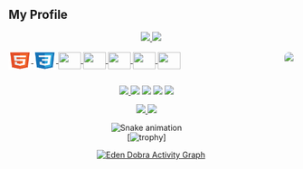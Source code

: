 ## My Profile  
<div align="center" style="display: inline_block">
  <a href="https://github.com/edendobra">
  <img height="155em" src="https://github-readme-stats.vercel.app/api?username=edendobra&show_icons=true&theme=github_dark&include_all_commits=true&count_private=true"/>
  <img height="155em" src="https://github-readme-stats.vercel.app/api/top-langs/?username=edendobra&layout=compact&langs_count=7&theme=github_dark"/>
</div>
<div style="display: inline_block"><br>
  <img align="center"  height="30" width="40" src="https://raw.githubusercontent.com/devicons/devicon/master/icons/html5/html5-original.svg">
  <img align="center"  height="30" width="40" src="https://raw.githubusercontent.com/devicons/devicon/master/icons/css3/css3-original.svg">
  <img align="center"  height="30" width="40" src="https://cdn.jsdelivr.net/gh/devicons/devicon/icons/javascript/javascript-original.svg">
  <img align="center"  height="30" width="40" src="https://cdn.jsdelivr.net/gh/devicons/devicon/icons/php/php-original.svg">
  <img align="center"  height="30" width="40" src="https://cdn.jsdelivr.net/gh/devicons/devicon/icons/laravel/laravel-plain-wordmark.svg">
  <img align="center"  height="30" width="40" src="https://cdn.jsdelivr.net/gh/devicons/devicon/icons/mysql/mysql-original-wordmark.svg">
  <img align="center"  height="30" width="40" src="https://cdn.jsdelivr.net/gh/devicons/devicon/icons/java/java-original.svg">

  
  <img align="right"  height="150" style="border-radius:70px;" src="https://avatars.githubusercontent.com/u/78793968?s=400&u=516c5ce9baa4598a9bfa7de93d806db1eadd6ad1&v=4">
</div>
  
  ##
  
<div align="center"> 
   <a href = "[https://drive.google.com/file/d/11nllas0hLBCThB4t5ZzMekV1NWnd9G9c/view?usp=sharing](https://drive.google.com/file/d/1Sd72fMUiRVwwMz92OsAgBvhRChIL3gG5/view)"> <img target="_blank" src="https://img.shields.io/badge/CV-Open%20CV-grey?style=for-the-badge" >
  <a href="https://www.instagram.com/edendobra_/" target="_blank"><img src="https://img.shields.io/badge/-Instagram-%23E4405F?style=for-the-badge&logo=instagram&logoColor=white" target="_blank"></a>
 <a href="https://discordapp.com/users/844978201393627156" target="_blank"><img src="https://img.shields.io/badge/Discord-7289DA?style=for-the-badge&logo=discord&logoColor=white" target="_blank"></a> 
  <a href = "mailto:edendobra031@gmail.com"><img src="https://img.shields.io/badge/Gmail-D14836?style=for-the-badge&logo=gmail&logoColor=white" target="_blank"></a>
  <a href = "https://github.com/edendobra"> <img target="_blank" src="https://img.shields.io/badge/GitHub-100000?style=for-the-badge&logo=github&logoColor=white" >

    
    
   <a href = "#"> <img src="https://img.shields.io/badge/linkedin-0e76a8?style=for-the-badge&logo=linkedin&logoColor=white" >
 <img src="https://img.shields.io/github/followers/edendobra.svg?style=social&label=Follow&maxAge=2592000" ></a>
  
   ![Snake animation](https://github.com/edendobra/edendobra-master/blob/main/snake.svg) <br>
   [![trophy](https://github-profile-trophy.vercel.app/?username=edendobra&theme=nord)]
  <br />
  
<a href="https://github.com/edendobra/"><img alt="Eden Dobra Activity Graph" src="https://activity-graph.herokuapp.com/graph?username=edendobra&bg_color=0D1117&color=5BCDEC&line=5BCDEC&point=FFFFFF&hide_border=true" /></a> <br/> <a href="https://github.com/edendobra/"><img alt="" src="https://komarev.com/ghpvc/?username=edendobra" /></a>
  
</div>
  
 
